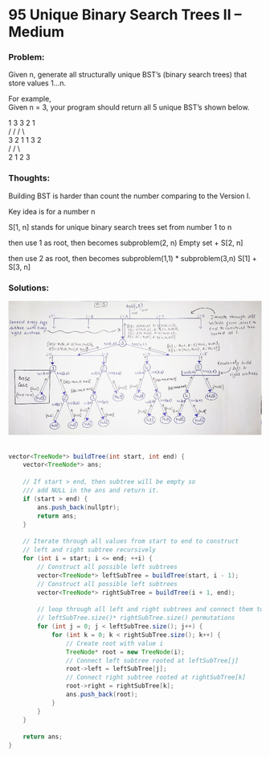 # 95 Unique Binary Search Trees II – Medium

### Problem:

Given n, generate all structurally unique BST’s \(binary search trees\) that store values 1…n.

For example,  
Given n = 3, your program should return all 5 unique BST’s shown below.

1         3     3      2      1  
           /     /      /       \  
     3     2     1      1   3      2  
    /     /                        \  
   2     1         2                 3

### Thoughts:

Building BST is harder than count the number comparing to the Version I.

Key idea is for a number n

S\[1, n\] stands for unique binary search trees set from number 1 to n

then use 1 as root, then becomes subproblem\(2, n\)    Empty set + S\[2, n\]

then use 2 as root, then becomes subproblem\(1,1\) \* subproblem\(3,n\)  S\[1\]  + S\[3, n\]

### Solutions:

![](/assets/import.png)

```java

vector<TreeNode*> buildTree(int start, int end) {
    vector<TreeNode*> ans;

    // If start > end, then subtree will be empty so
    /// add NULL in the ans and return it.
    if (start > end) {
        ans.push_back(nullptr);
        return ans;
    }

    // Iterate through all values from start to end to construct
    // left and right subtree recursively
    for (int i = start; i <= end; ++i) {
        // Construct all possible left subtrees
        vector<TreeNode*> leftSubTree = buildTree(start, i - 1);
        // Construct all possible left subtrees
        vector<TreeNode*> rightSubTree = buildTree(i + 1, end); 

        // loop through all left and right subtrees and connect them to ith root
        // leftSubTree.size()* rightSubTree.size() permutations
        for (int j = 0; j < leftSubTree.size(); j++) {
            for (int k = 0; k < rightSubTree.size(); k++) {
                // Create root with value i
                TreeNode* root = new TreeNode(i);
                // Connect left subtree rooted at leftSubTree[j]
                root->left = leftSubTree[j];
                // Connect right subtree rooted at rightSubTree[k]
                root->right = rightSubTree[k]; 
                ans.push_back(root); 
            }
        }
    }

    return ans;
}
```



